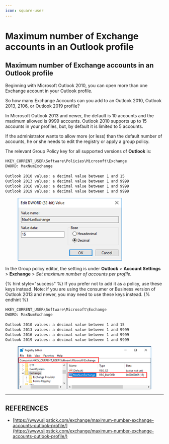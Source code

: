 ```yaml
---
icon: square-user
---
```


# Maximum number of Exchange accounts in an Outlook profile

## Maximum number of Exchange accounts in an Outlook profile

Beginning with Microsoft Outlook 2010, you can open more than one Exchange account in your Outlook profile.

So how many Exchange Accounts can you add to an Outlook 2010, Outlook 2013, 2106, or Outlook 2019 profile?

In Microsoft Outlook 2013 and newer, the default is 10 accounts and the maximum allowed is 9999 accounts. Outlook 2010 supports up to 15 accounts in your profiles, but, by default it is limited to 5 accounts.

If the administrator wants to allow more (or less) than the default number of accounts, he or she needs to edit the registry or apply a group policy.

The relevant Group Policy key for all supported versions of **Outlook** is:

```
HKEY_CURRENT_USER\Software\Policies\Microsoft\Exchange
DWORD: MaxNumExchange

Outlook 2010 values: a decimal value between 1 and 15
Outlook 2013 values: a decimal value between 1 and 9999
Outlook 2016 values: a decimal value between 1 and 9999
Outlook 2019 values: a decimal value between 1 and 9999
```

<figure><img src="../../../.gitbook/assets/image (6) (1) (1) (1).png" alt=""><figcaption></figcaption></figure>

In the Group policy editor, the setting is under **Outlook** > **Account Settings** > **Exchange** > _Set maximum number of accounts per profile._

{% hint style="success" %}
If you prefer not to add it as a policy, use these keys instead. Note: if you are using the consumer or Business version of Outlook 2013 and newer, you may need to use these keys instead.
{% endhint %}

```
HKEY_CURRENT_USER\Software\Microsoft\Exchange
DWORD: MaxNumExchange

Outlook 2010 values: a decimal value between 1 and 15
Outlook 2013 values: a decimal value between 1 and 9999
Outlook 2016 values: a decimal value between 1 and 9999
Outlook 2019 values: a decimal value between 1 and 9999
```

<figure><img src="../../../.gitbook/assets/image (7) (1) (1) (1).png" alt=""><figcaption></figcaption></figure>



***

## REFERENCES

* [https://www.slipstick.com/exchange/maximum-number-exchange-accounts-outlook-profile/](https://www.slipstick.com/exchange/maximum-number-exchange-accounts-outlook-profile/)

